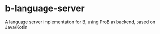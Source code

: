 # b-language-server
A language server implementation for B, using ProB as backend, based on Java/Kotlin
